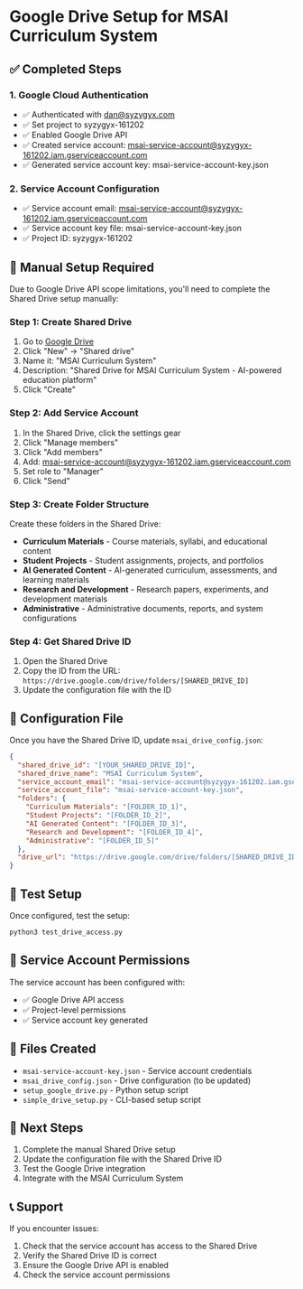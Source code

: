 # Google Drive Setup for MSAI Curriculum System

## ✅ Completed Steps

### 1. Google Cloud Authentication
- ✅ Authenticated with dan@syzygyx.com
- ✅ Set project to syzygyx-161202
- ✅ Enabled Google Drive API
- ✅ Created service account: msai-service-account@syzygyx-161202.iam.gserviceaccount.com
- ✅ Generated service account key: msai-service-account-key.json

### 2. Service Account Configuration
- ✅ Service account email: msai-service-account@syzygyx-161202.iam.gserviceaccount.com
- ✅ Service account key file: msai-service-account-key.json
- ✅ Project ID: syzygyx-161202

## 🔧 Manual Setup Required

Due to Google Drive API scope limitations, you'll need to complete the Shared Drive setup manually:

### Step 1: Create Shared Drive
1. Go to [Google Drive](https://drive.google.com)
2. Click "New" → "Shared drive"
3. Name it: "MSAI Curriculum System"
4. Description: "Shared Drive for MSAI Curriculum System - AI-powered education platform"
5. Click "Create"

### Step 2: Add Service Account
1. In the Shared Drive, click the settings gear
2. Click "Manage members"
3. Click "Add members"
4. Add: msai-service-account@syzygyx-161202.iam.gserviceaccount.com
5. Set role to "Manager"
6. Click "Send"

### Step 3: Create Folder Structure
Create these folders in the Shared Drive:
- **Curriculum Materials** - Course materials, syllabi, and educational content
- **Student Projects** - Student assignments, projects, and portfolios
- **AI Generated Content** - AI-generated curriculum, assessments, and learning materials
- **Research and Development** - Research papers, experiments, and development materials
- **Administrative** - Administrative documents, reports, and system configurations

### Step 4: Get Shared Drive ID
1. Open the Shared Drive
2. Copy the ID from the URL: `https://drive.google.com/drive/folders/[SHARED_DRIVE_ID]`
3. Update the configuration file with the ID

## 📄 Configuration File

Once you have the Shared Drive ID, update `msai_drive_config.json`:

```json
{
  "shared_drive_id": "[YOUR_SHARED_DRIVE_ID]",
  "shared_drive_name": "MSAI Curriculum System",
  "service_account_email": "msai-service-account@syzygyx-161202.iam.gserviceaccount.com",
  "service_account_file": "msai-service-account-key.json",
  "folders": {
    "Curriculum Materials": "[FOLDER_ID_1]",
    "Student Projects": "[FOLDER_ID_2]",
    "AI Generated Content": "[FOLDER_ID_3]",
    "Research and Development": "[FOLDER_ID_4]",
    "Administrative": "[FOLDER_ID_5]"
  },
  "drive_url": "https://drive.google.com/drive/folders/[SHARED_DRIVE_ID]"
}
```

## 🧪 Test Setup

Once configured, test the setup:

```bash
python3 test_drive_access.py
```

## 🔑 Service Account Permissions

The service account has been configured with:
- ✅ Google Drive API access
- ✅ Project-level permissions
- ✅ Service account key generated

## 📁 Files Created

- `msai-service-account-key.json` - Service account credentials
- `msai_drive_config.json` - Drive configuration (to be updated)
- `setup_google_drive.py` - Python setup script
- `simple_drive_setup.py` - CLI-based setup script

## 🚀 Next Steps

1. Complete the manual Shared Drive setup
2. Update the configuration file with the Shared Drive ID
3. Test the Google Drive integration
4. Integrate with the MSAI Curriculum System

## 📞 Support

If you encounter issues:
1. Check that the service account has access to the Shared Drive
2. Verify the Shared Drive ID is correct
3. Ensure the Google Drive API is enabled
4. Check the service account permissions